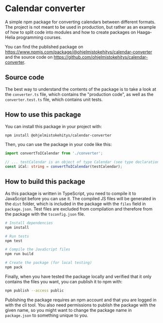 # Calendar converter

A simple npm package for converting calendars between different formats. The project is not meant to be used in production, but rather as an example of how to split code into modules and how to create packages on Haaga-Helia programming courses.

You can find the published package on https://www.npmjs.com/package/@ohjelmistokehitys/calendar-converter and the source code on https://github.com/ohjelmistokehitys/calendar-converter.


## Source code

The best way to understand the contents of the package is to take a look at the `converter.ts` file, which contains the "production code", as well as the `converter.test.ts` file, which contains unit tests.


## How to use this package

You can install this package in your project with:

```bash
npm install @ohjelmistokehitys/calendar-converter
```

Then, you can use the package in your code like this:

```ts
import convertToICalendar from './converter';

// ... testCalendar is an object of type Calendar (see type declarations)
const iCal: string = convertToICalendar(testCalendar);
```

## How to build this package

As this package is written in TypeScript, you need to compile it to JavaScript before you can use it. The compiled JS files will be generated in the `dist` folder, which is included in the package with the `files` field in `package.json`. Test files are excluded from compilation and therefore from the package with the `tsconfig.json` file.

```bash
# Install dependencies
npm install

# Run tests
npm test

# Compile the JavaScript files
npm run build

# Create the package (for local testing)
npm pack
```

Finally, when you have tested the package locally and verified that it only contains the files you want, you can publish it to npm with:

```bash
npm publish --access public
```

Publishing the package requires an npm account and that you are logged in with the cli tool. You also need permissions to publish the package with the given name, so you might want to change the package name in `package.json` to something unique to you.
